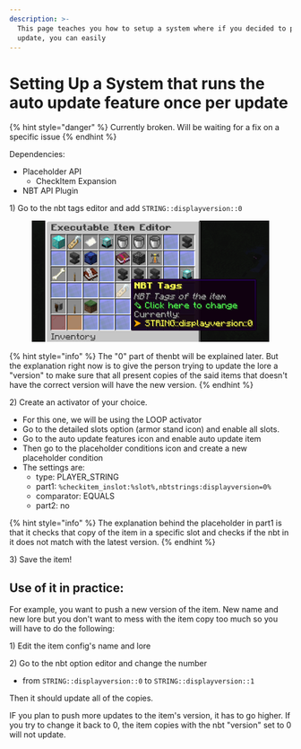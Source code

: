 ```yaml
---
description: >-
  This page teaches you how to setup a system where if you decided to push a new
  update, you can easily
---
```


# Setting Up a System that runs the auto update feature once per update

{% hint style="danger" %}
Currently broken. Will be waiting for a fix on a specific issue
{% endhint %}

Dependencies:

* Placeholder API
  * CheckItem Expansion
* NBT API Plugin

1\) Go to the nbt tags editor and add `STRING::displayversion::0`

<figure><img src="../../../.gitbook/assets/image (4).png" alt=""><figcaption></figcaption></figure>

{% hint style="info" %}
The "0" part of thenbt will be explained later. But the explanation right now is to give the person trying to update the lore a "version" to make sure that all present copies of the said items that doesn't have the correct version will have the new version.
{% endhint %}

2\) Create an activator of your choice.

* For this one, we will be using the LOOP activator
* Go to the detailed slots option (armor stand icon) and enable all slots.
* Go to the auto update features icon and enable auto update item
* Then go to the placeholder conditions icon and create a new placeholder condition
* The settings are:
  * type: PLAYER\_STRING
  * part1: `%checkitem_inslot:%slot%,nbtstrings:displayversion=0%`
  * comparator: EQUALS
  * part2: no

{% hint style="info" %}
The explanation behind the placeholder in part1 is that it checks that copy of the item in a specific slot and checks if the nbt in it does not match with the latest version.
{% endhint %}

3\) Save the item!

## Use of it in practice:

For example, you want to push a new version of the item. New name and new lore but you don't want to mess with the item copy too much so you will have to do the following:

1\) Edit the item config's name and lore

2\) Go to the nbt option editor and change the number&#x20;

* from `STRING::displayversion::0` to `STRING::displayversion::1`

Then it should update all of the copies.

IF you plan to push more updates to the item's version, it has to go higher. If you try to change it back to 0, the item copies with the nbt "version" set to 0 will not update.

